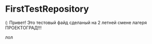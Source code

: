 # FirstTestRepository
(:
Привет! Это тестовый файд сделаный на 2 летней смене лагеря ПРОЕКТОГРАД!!!

лол
